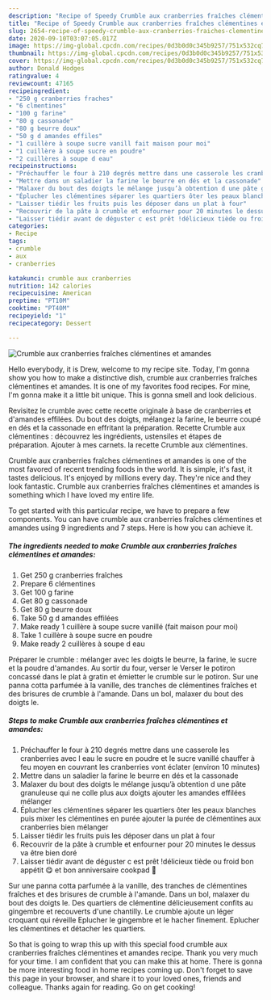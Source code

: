 ```yaml
---
description: "Recipe of Speedy Crumble aux cranberries fraîches clémentines et amandes"
title: "Recipe of Speedy Crumble aux cranberries fraîches clémentines et amandes"
slug: 2654-recipe-of-speedy-crumble-aux-cranberries-fraiches-clementines-et-amandes
date: 2020-09-10T03:07:05.017Z
image: https://img-global.cpcdn.com/recipes/0d3b0d0c345b9257/751x532cq70/crumble-aux-cranberries-fraiches-clementines-et-amandes-photo-principale-de-la-recette.jpg
thumbnail: https://img-global.cpcdn.com/recipes/0d3b0d0c345b9257/751x532cq70/crumble-aux-cranberries-fraiches-clementines-et-amandes-photo-principale-de-la-recette.jpg
cover: https://img-global.cpcdn.com/recipes/0d3b0d0c345b9257/751x532cq70/crumble-aux-cranberries-fraiches-clementines-et-amandes-photo-principale-de-la-recette.jpg
author: Donald Hodges
ratingvalue: 4
reviewcount: 47165
recipeingredient:
- "250 g cranberries fraches"
- "6 clmentines"
- "100 g farine"
- "80 g cassonade"
- "80 g beurre doux"
- "50 g d amandes effiles"
- "1 cuillère à soupe sucre vanill fait maison pour moi"
- "1 cuillère à soupe sucre en poudre"
- "2 cuillères à soupe d eau"
recipeinstructions:
- "Préchauffer le four à 210 degrés mettre dans une casserole les cranberries avec l eau le sucre en poudre et le sucre vanillé chauffer à feu moyen en couvrant les cranberries vont éclater (environ 10 minutes)"
- "Mettre dans un saladier la farine le beurre en dés et la cassonade"
- "Malaxer du bout des doigts le mélange jusqu’à obtention d une pâte granuleuse qui ne colle plus aux doigts ajouter les amandes effilées mélanger"
- "Éplucher les clémentines séparer les quartiers ôter les peaux blanches puis mixer les clémentines en purée ajouter la purée de clémentines aux cranberries bien mélanger"
- "Laisser tiédir les fruits puis les déposer dans un plat à four"
- "Recouvrir de la pâte à crumble et enfourner pour 20 minutes le dessus va être bien doré"
- "Laisser tiédir avant de déguster c est prêt !délicieux tiède ou froid bon appétit 😋 et bon anniversaire cookpad 🥳"
categories:
- Recipe
tags:
- crumble
- aux
- cranberries

katakunci: crumble aux cranberries 
nutrition: 142 calories
recipecuisine: American
preptime: "PT10M"
cooktime: "PT40M"
recipeyield: "1"
recipecategory: Dessert

---
```



![Crumble aux cranberries fraîches clémentines et amandes](https://img-global.cpcdn.com/recipes/0d3b0d0c345b9257/751x532cq70/crumble-aux-cranberries-fraiches-clementines-et-amandes-photo-principale-de-la-recette.jpg)

Hello everybody, it is Drew, welcome to my recipe site. Today, I'm gonna show you how to make a distinctive dish, crumble aux cranberries fraîches clémentines et amandes. It is one of my favorites food recipes. For mine, I'm gonna make it a little bit unique. This is gonna smell and look delicious.

Revisitez le crumble avec cette recette originale à base de cranberries et d&#39;amandes effilées. Du bout des doigts, mélangez la farine, le beurre coupé en dés et la cassonade en effritant la préparation. Recette Crumble aux clémentines : découvrez les ingrédients, ustensiles et étapes de préparation. Ajouter à mes carnets. la recette Crumble aux clémentines.

Crumble aux cranberries fraîches clémentines et amandes is one of the most favored of recent trending foods in the world. It is simple, it's fast, it tastes delicious. It's enjoyed by millions every day. They're nice and they look fantastic. Crumble aux cranberries fraîches clémentines et amandes is something which I have loved my entire life.


To get started with this particular recipe, we have to prepare a few components. You can have crumble aux cranberries fraîches clémentines et amandes using 9 ingredients and 7 steps. Here is how you can achieve it.

<!--inarticleads1-->

##### The ingredients needed to make Crumble aux cranberries fraîches clémentines et amandes:

1. Get 250 g cranberries fraîches
1. Prepare 6 clémentines
1. Get 100 g farine
1. Get 80 g cassonade
1. Get 80 g beurre doux
1. Take 50 g d amandes effilées
1. Make ready 1 cuillère à soupe sucre vanillé (fait maison pour moi)
1. Take 1 cuillère à soupe sucre en poudre
1. Make ready 2 cuillères à soupe d eau


Préparer le crumble : mélanger avec les doigts le beurre, la farine, le sucre et la poudre d&#39;amandes. Au sortir du four, verser le Verser le potiron concassé dans le plat à gratin et émietter le crumble sur le potiron. Sur une panna cotta parfumée à la vanille, des tranches de clémentines fraîches et des brisures de crumble à l&#39;amande. Dans un bol, malaxer du bout des doigts le. 

<!--inarticleads2-->

##### Steps to make Crumble aux cranberries fraîches clémentines et amandes:

1. Préchauffer le four à 210 degrés mettre dans une casserole les cranberries avec l eau le sucre en poudre et le sucre vanillé chauffer à feu moyen en couvrant les cranberries vont éclater (environ 10 minutes)
1. Mettre dans un saladier la farine le beurre en dés et la cassonade
1. Malaxer du bout des doigts le mélange jusqu’à obtention d une pâte granuleuse qui ne colle plus aux doigts ajouter les amandes effilées mélanger
1. Éplucher les clémentines séparer les quartiers ôter les peaux blanches puis mixer les clémentines en purée ajouter la purée de clémentines aux cranberries bien mélanger
1. Laisser tiédir les fruits puis les déposer dans un plat à four
1. Recouvrir de la pâte à crumble et enfourner pour 20 minutes le dessus va être bien doré
1. Laisser tiédir avant de déguster c est prêt !délicieux tiède ou froid bon appétit 😋 et bon anniversaire cookpad 🥳


Sur une panna cotta parfumée à la vanille, des tranches de clémentines fraîches et des brisures de crumble à l&#39;amande. Dans un bol, malaxer du bout des doigts le. Des quartiers de clémentine délicieusement confits au gingembre et recouverts d&#39;une chantilly. Le crumble ajoute un léger croquant qui réveille Eplucher le gingembre et le hacher finement. Eplucher les clémentines et détacher les quartiers. 

So that is going to wrap this up with this special food crumble aux cranberries fraîches clémentines et amandes recipe. Thank you very much for your time. I am confident that you can make this at home. There is gonna be more interesting food in home recipes coming up. Don't forget to save this page in your browser, and share it to your loved ones, friends and colleague. Thanks again for reading. Go on get cooking!
